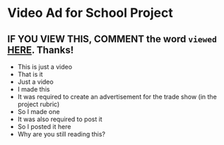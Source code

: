 # Video Ad for School Project

## IF YOU VIEW THIS, COMMENT the word `viewed` [HERE](https://github.com/drippy-cat/MDMS-Video-Ad/issues/2). Thanks!

- This is just a video
- That is it
- Just a video
- I made this
- It was required to create an advertisement for the trade show (in the project rubric)
- So I made one
- It was also required to post it
- So I posted it here
- Why are you still reading this?
